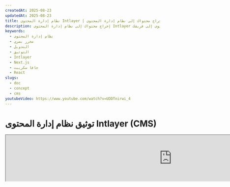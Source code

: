 ```yaml
---
createdAt: 2025-08-23
updatedAt: 2025-08-23
title: نظام إدارة المحتوى Intlayer | إخراج محتواك إلى نظام إدارة المحتوى Intlayer
description: إخراج محتواك إلى نظام إدارة المحتوى Intlayer لتفويض إدارة المحتوى إلى فريقك.
keywords:
  - نظام إدارة المحتوى
  - محرر بصري
  - التدويل
  - التوثيق
  - Intlayer
  - Next.js
  - جافا سكريبت
  - React
slugs:
  - doc
  - concept
  - cms
youtubeVideo: https://www.youtube.com/watch?v=UDDTnirwi_4
---
```


# توثيق نظام إدارة المحتوى Intlayer (CMS)

<iframe title="المحرر البصري + نظام إدارة المحتوى لتطبيق الويب الخاص بك: شرح Intlayer" class="m-auto aspect-[16/9] w-full overflow-hidden rounded-lg border-0" allow="autoplay; gyroscope;" loading="lazy" width="1080" height="auto" src="https://www.youtube.com/embed/UDDTnirwi_4?autoplay=0&amp;origin=http://intlayer.org&amp;controls=0&amp;rel=1"/>

نظام إدارة المحتوى Intlayer هو تطبيق يسمح لك بإخراج محتواك من مشروع Intlayer.

لهذا، قدم Intlayer مفهوم "القواميس البعيدة".

![واجهة نظام إدارة المحتوى Intlayer](https://github.com/aymericzip/intlayer/blob/main/docs/assets/CMS.png)

## فهم القواميس البعيدة

يفرق Intlayer بين القواميس "المحلية" و"البعيدة".

- القاموس "المحلي" هو قاموس يتم إعلانه داخل مشروع Intlayer الخاص بك. مثل ملف إعلان زر، أو شريط التنقل الخاص بك. إخراج المحتوى الخاص بك لا معنى له في هذه الحالة لأن هذا المحتوى من المفترض ألا يتغير كثيرًا.

- القاموس "البعيد" هو قاموس يتم إدارته من خلال نظام إدارة المحتوى Intlayer CMS. قد يكون مفيدًا للسماح لفريقك بإدارة المحتوى مباشرة على موقعك الإلكتروني، ويهدف أيضًا إلى استخدام ميزات اختبار A/B والتحسين التلقائي لمحركات البحث (SEO).

## المحرر المرئي مقابل نظام إدارة المحتوى (CMS)

محرر [Intlayer Visual](https://github.com/aymericzip/intlayer/blob/main/docs/docs/ar/intlayer_visual_editor.md) هو أداة تتيح لك إدارة المحتوى الخاص بك في محرر مرئي للقواميس المحلية. بمجرد إجراء تغيير، سيتم استبدال المحتوى في قاعدة الشيفرة. هذا يعني أن التطبيق سيتم إعادة بنائه وستتم إعادة تحميل الصفحة لعرض المحتوى الجديد.

على النقيض من ذلك، فإن نظام إدارة المحتوى Intlayer CMS هو أداة تتيح لك إدارة المحتوى الخاص بك في محرر مرئي للقواميس البعيدة. بمجرد إجراء تغيير، لن يؤثر المحتوى على قاعدة الشيفرة الخاصة بك. وسيعرض الموقع تلقائيًا المحتوى المُعدل.

## التكامل

لمزيد من التفاصيل حول كيفية تثبيت الحزمة، راجع القسم ذي الصلة أدناه:

### التكامل مع Next.js

للتكامل مع Next.js، راجع [دليل الإعداد](https://github.com/aymericzip/intlayer/blob/main/docs/docs/ar/intlayer_with_nextjs_15.md).

### التكامل مع Create React App

للتكامل مع Create React App، راجع [دليل الإعداد](https://github.com/aymericzip/intlayer/blob/main/docs/docs/ar/intlayer_with_create_react_app.md).

### التكامل مع Vite + React

للتكامل مع Vite + React، راجع [دليل الإعداد](https://github.com/aymericzip/intlayer/blob/main/docs/docs/ar/intlayer_with_vite+react.md).

## التهيئة

في ملف تهيئة Intlayer الخاص بك، يمكنك تخصيص إعدادات نظام إدارة المحتوى:

```typescript fileName="intlayer.config.ts" codeFormat="typescript"
import type { IntlayerConfig } from "intlayer";

const config: IntlayerConfig = {
  // ... إعدادات التهيئة الأخرى
  editor: {
    /**
     * مطلوب
     *
     * عنوان URL الخاص بالتطبيق.
     * هذا هو العنوان الذي يستهدفه المحرر المرئي.
     */
    applicationURL: process.env.INTLAYER_APPLICATION_URL,

    /**
     * مطلوب
     *
     * معرف العميل والسر السري للعميل مطلوبان لتمكين المحرر.
     * يسمحان بتحديد هوية المستخدم الذي يقوم بتحرير المحتوى.
     * يمكن الحصول عليهما بإنشاء عميل جديد في لوحة تحكم Intlayer - المشاريع (https://intlayer.org/dashboard/projects).
     * clientId: process.env.INTLAYER_CLIENT_ID,
     * clientSecret: process.env.INTLAYER_CLIENT_SECRET,
     */
    clientId: process.env.INTLAYER_CLIENT_ID,
    clientSecret: process.env.INTLAYER_CLIENT_SECRET,

    /**
     * اختياري
     *
     * في حال كنت تستضيف نظام إدارة المحتوى Intlayer بنفسك، يمكنك تعيين عنوان URL الخاص بنظام إدارة المحتوى.
     *
     * عنوان URL الخاص بنظام إدارة المحتوى Intlayer.
     * بشكل افتراضي، يتم تعيينه إلى https://intlayer.org
     */
    cmsURL: process.env.INTLAYER_CMS_URL,

    /**
     * اختياري
     *
     * في حال كنت تستضيف نظام إدارة المحتوى Intlayer بنفسك، يمكنك تعيين عنوان URL الخاص بالواجهة الخلفية.
     *
     * عنوان URL الخاص بنظام إدارة المحتوى Intlayer.
     * بشكل افتراضي، يتم تعيينه إلى https://back.intlayer.org
     */
    backendURL: process.env.INTLAYER_BACKEND_URL,
  },
};

export default config;
```

```javascript fileName="intlayer.config.mjs" codeFormat="esm"
/** @type {import('intlayer').IntlayerConfig} */
const config = {
  // ... إعدادات التكوين الأخرى
  editor: {
    /**
     * مطلوب
     *
     * عنوان URL الخاص بالتطبيق.
     * هذا هو عنوان URL المستهدف من قبل المحرر المرئي.
     */
    applicationURL: process.env.INTLAYER_APPLICATION_URL,

    /**
     * مطلوب
     *
     * معرف العميل والسر السري للعميل مطلوبان لتمكين المحرر.
     * يسمحان بتحديد هوية المستخدم الذي يقوم بتحرير المحتوى.
     * يمكن الحصول عليهما عن طريق إنشاء عميل جديد في لوحة تحكم Intlayer - المشاريع (https://intlayer.org/dashboard/projects).
     * clientId: process.env.INTLAYER_CLIENT_ID,
     * clientSecret: process.env.INTLAYER_CLIENT_SECRET,
     */
    clientId: process.env.INTLAYER_CLIENT_ID,
    clientSecret: process.env.INTLAYER_CLIENT_SECRET,

    /**
     * اختياري
     *
     * في حال كنت تستضيف نظام إدارة المحتوى Intlayer بنفسك، يمكنك تعيين عنوان URL الخاص بنظام إدارة المحتوى.
     *
     * عنوان URL الخاص بنظام إدارة محتوى Intlayer.
     * بشكل افتراضي، يتم تعيينه إلى https://intlayer.org
     */
    cmsURL: process.env.INTLAYER_CMS_URL,

    /**
     * اختياري
     *
     * في حال كنت تستضيف نظام إدارة محتوى Intlayer بنفسك، يمكنك تعيين عنوان URL الخاص بالواجهة الخلفية.
     *
     * عنوان URL الخاص بنظام إدارة محتوى Intlayer.
     * بشكل افتراضي، يتم تعيينه إلى https://back.intlayer.org
     */
    backendURL: process.env.INTLAYER_BACKEND_URL,
  },
};

export default config;
```

```javascript fileName="intlayer.config.cjs" codeFormat="commonjs"
/** @type {import('intlayer').IntlayerConfig} */
const config = {
  // ... إعدادات التكوين الأخرى
  editor: {
    /**
     * مطلوب
     *
     * عنوان URL الخاص بالتطبيق.
     * هذا هو العنوان الذي يستهدفه المحرر المرئي.
     */
    applicationURL: process.env.INTLAYER_APPLICATION_URL,

    /**
     * مطلوب
     *
     * معرف العميل والسر السري للعميل مطلوبان لتمكين المحرر.
     * يسمحان بتحديد هوية المستخدم الذي يقوم بتحرير المحتوى.
     * يمكن الحصول عليهما عن طريق إنشاء عميل جديد في لوحة تحكم Intlayer - المشاريع (https://intlayer.org/dashboard/projects).
     * clientId: process.env.INTLAYER_CLIENT_ID,
     * clientSecret: process.env.INTLAYER_CLIENT_SECRET,
     */
    clientId: process.env.INTLAYER_CLIENT_ID,
    clientSecret: process.env.INTLAYER_CLIENT_SECRET,

    /**
     * اختياري
     *
     * في حال كنت تستضيف نظام إدارة محتوى Intlayer بنفسك، يمكنك تعيين عنوان URL الخاص بنظام إدارة المحتوى.
     *
     * عنوان URL الخاص بنظام إدارة محتوى Intlayer.
     * بشكل افتراضي، يتم تعيينه إلى https://intlayer.org
     */
    cmsURL: process.env.INTLAYER_CMS_URL,

    /**
     * اختياري
     *
     * في حال كنت تستضيف نظام إدارة محتوى Intlayer بنفسك، يمكنك تعيين عنوان URL الخاص بالخادم الخلفي.
     *
     * عنوان URL الخاص بنظام إدارة محتوى Intlayer.
     * بشكل افتراضي، يتم تعيينه إلى https://back.intlayer.org
     */
    backendURL: process.env.INTLAYER_BACKEND_URL,
  },
};

module.exports = config;
```

> إذا لم يكن لديك معرف عميل وسر عميل، يمكنك الحصول عليهما بإنشاء عميل جديد في [لوحة تحكم Intlayer - المشاريع](https://intlayer.org/dashboard/projects).

> لرؤية جميع المعلمات المتاحة، راجع [توثيق التهيئة](https://github.com/aymericzip/intlayer/blob/main/docs/docs/ar/configuration.md).

## استخدام نظام إدارة المحتوى

### دفع التهيئة الخاصة بك

لتكوين نظام إدارة محتوى Intlayer، يمكنك استخدام أوامر [intlayer CLI](https://github.com/aymericzip/intlayer/tree/main/docs/ar/intlayer_cli.md).

```bash
npx intlayer config push
```

> إذا كنت تستخدم متغيرات البيئة في ملف التهيئة `intlayer.config.ts`، يمكنك تحديد البيئة المطلوبة باستخدام الوسيطة `--env`:

```bash
npx intlayer config push --env production
```

يقوم هذا الأمر برفع تهيئتك إلى نظام إدارة محتوى Intlayer.

### دفع قاموس

لتحويل قواميس اللغة المحلية الخاصة بك إلى قاموس بعيد، يمكنك استخدام أوامر [intlayer CLI](https://github.com/aymericzip/intlayer/tree/main/docs/ar/intlayer_cli.md).

```bash
npx intlayer dictionary push -d my-first-dictionary-key
```

> إذا كنت تستخدم متغيرات البيئة في ملف التهيئة `intlayer.config.ts` الخاص بك، يمكنك تحديد البيئة المطلوبة باستخدام الوسيطة `--env`:

```bash
npx intlayer dictionary push -d my-first-dictionary-key --env production
```

يقوم هذا الأمر برفع قواميس المحتوى الأولية الخاصة بك، مما يجعلها متاحة للتحميل والتحرير غير المتزامن عبر منصة Intlayer.

### تحرير القاموس

بعد ذلك، ستتمكن من رؤية وإدارة قاموسك في [نظام إدارة محتوى Intlayer](https://intlayer.org/dashboard/content).

## التزامن الحي

يتيح التزامن الحي لتطبيقك عكس تغييرات محتوى نظام إدارة المحتوى أثناء وقت التشغيل. لا حاجة لإعادة البناء أو إعادة النشر. عند التمكين، يتم بث التحديثات إلى خادم التزامن الحي الذي يقوم بتحديث القواميس التي يقرأها تطبيقك.

> يتطلب التزامن الحي اتصالًا مستمرًا بالخادم وهو متاح في خطة المؤسسات.

قم بتمكين التزامن الحي عن طريق تحديث تكوين Intlayer الخاص بك:

```typescript fileName="intlayer.config.ts" codeFormat="typescript"
import type { IntlayerConfig } from "intlayer";

const config: IntlayerConfig = {
  // ... إعدادات التكوين الأخرى
  editor: {
    /**
     * يُمكّن إعادة تحميل التكوينات المحلية تلقائيًا عند اكتشاف تغييرات.
     * على سبيل المثال، عند إضافة قاموس أو تحديثه، يقوم التطبيق بتحديث
     * المحتوى المعروض على الصفحة.
     *
     * نظرًا لأن إعادة التحميل الساخن تتطلب اتصالًا مستمرًا بالخادم،
     * فهي متاحة فقط لعملاء خطة `enterprise`.
     *
     * الافتراضي: false
     */
    liveSync: true,
  },
  build: {
    /**
     * يتحكم في كيفية استيراد القواميس:
     *
     * - "live": يتم جلب القواميس ديناميكيًا باستخدام واجهة برمجة تطبيقات المزامنة الحية (Live Sync API).
     *   يستبدل useIntlayer بـ useDictionaryDynamic.
     *
     * ملاحظة: يستخدم الوضع الحي (Live) واجهة برمجة تطبيقات المزامنة الحية لجلب القواميس. إذا فشل استدعاء الواجهة،
     * يتم استيراد القواميس ديناميكيًا.
     * ملاحظة: فقط القواميس التي تحتوي على محتوى عن بُعد وعلامة "live" تستخدم الوضع الحي.
     * القواميس الأخرى تستخدم الوضع الديناميكي لأداء أفضل.
     */
    importMode: "live",
  },
};

export default config;
```

```javascript fileName="intlayer.config.mjs" codeFormat="esm"
/** @type {import('intlayer').IntlayerConfig} */
const config = {
  // ... إعدادات التكوين الأخرى
  editor: {
    /**
     * يُمكّن إعادة التحميل السريع لتكوينات اللغة عند اكتشاف تغييرات.
     * على سبيل المثال، عند إضافة قاموس أو تحديثه، يقوم التطبيق بتحديث
     * المحتوى المعروض على الصفحة.
     *
     * نظرًا لأن إعادة التحميل السريع تتطلب اتصالًا مستمرًا بالخادم، فهي
     * متاحة فقط لعملاء خطة `enterprise`.
     *
     * الافتراضي: false
     */
    liveSync: true,
  },
  build: {
    /**
     * يتحكم في كيفية استيراد القواميس:
     *
     * - "live": يتم جلب القواميس ديناميكيًا باستخدام واجهة برمجة تطبيقات المزامنة الحية (Live Sync API).
     *   يستبدل useIntlayer بـ useDictionaryDynamic.
     *
     * ملاحظة: يستخدم الوضع الحي واجهة برمجة تطبيقات المزامنة الحية لجلب القواميس. إذا فشل استدعاء الواجهة
     * ملاحظة: فقط القواميس التي تحتوي على محتوى عن بُعد وعلامات "live" تستخدم الوضع الحي.
     * يستخدم الآخرون الوضع الديناميكي من أجل الأداء.
     */
    importMode: "live",
  },
};

export default config;
```

```javascript fileName="intlayer.config.cjs" codeFormat="commonjs"
/** @type {import('intlayer').IntlayerConfig} */
const config = {
  // ... إعدادات التكوين الأخرى
  editor: {
    /**
     * يُمكّن إعادة التحميل السريع لتكوينات اللغة عند اكتشاف تغييرات.
     * على سبيل المثال، عند إضافة قاموس أو تحديثه، يقوم التطبيق بتحديث
     * المحتوى المعروض على الصفحة.
     *
     * نظرًا لأن إعادة التحميل السريع تتطلب اتصالًا مستمرًا بالخادم، فهي
     * متاحة فقط لعملاء خطة `enterprise`.
     *
     * الافتراضي: false
     */
    liveSync: true,

    /**
     * منفذ خادم المزامنة الحية.
     *
     * الافتراضي: 4000
     */
    liveSyncPort: 4000,

    /**
     * عنوان URL الخاص بخادم المزامنة الحية.
     *
     * الافتراضي: http://localhost:{liveSyncPort}
     */
    liveSyncURL: "https://live.example.com",
  },
  build: {
    /**
     * يتحكم في كيفية استيراد القواميس:
     *
     * - "live": يتم جلب القواميس ديناميكيًا باستخدام واجهة برمجة تطبيقات المزامنة الحية.
     *   يستبدل useIntlayer بـ useDictionaryDynamic.
     *
     * ملاحظة: يستخدم الوضع الحي واجهة برمجة تطبيقات المزامنة الحية لجلب القواميس. إذا فشل استدعاء API،
     * يتم استيراد القواميس ديناميكيًا.
     * ملاحظة: فقط القواميس التي تحتوي على محتوى عن بُعد وعلامات "live" تستخدم الوضع الحي.
     * القواميس الأخرى تستخدم الوضع الديناميكي لأداء أفضل.
     */
    importMode: "live",
  },
};

module.exports = config;
```

ابدأ خادم المزامنة الحية لتغليف تطبيقك:

مثال باستخدام Next.js:

```json5 fileName="package.json"
{
  "scripts": {
    // ... سكريبتات أخرى
    "build": "next build",
    "dev": "next dev",
    "start": "npx intlayer live --process 'next start'",
  },
}
```

مثال باستخدام Vite:

```json5 fileName="package.json"
{
  "scripts": {
    // ... سكريبتات أخرى
    "build": "vite build",
    "dev": "vite dev",
    "start": "npx intlayer live --process 'vite start'",
  },
}
```

يقوم خادم المزامنة الحية بتغليف تطبيقك ويطبق المحتوى المحدث تلقائيًا عند وصوله.

لتلقي إشعارات التغيير من نظام إدارة المحتوى (CMS)، يحافظ خادم المزامنة الحية على اتصال SSE مع الخادم الخلفي. عندما يتغير المحتوى في نظام إدارة المحتوى، يقوم الخادم الخلفي بإرسال التحديث إلى خادم المزامنة الحية، الذي يقوم بكتابة القواميس الجديدة. سيعكس تطبيقك التحديث في التنقل التالي أو عند إعادة تحميل المتصفح — دون الحاجة لإعادة بناء التطبيق.

مخطط التدفق (نظام إدارة المحتوى/الخادم الخلفي -> خادم المزامنة الحية -> خادم التطبيق -> الواجهة الأمامية):

![مخطط منطق المزامنة الحية](https://github.com/aymericzip/intlayer/blob/main/docs/assets/live_sync_logic_schema.svg)

كيف يعمل:

![مخطط تدفق المزامنة الحية نظام إدارة المحتوى/الخادم الخلفي/خادم المزامنة الحية/خادم التطبيق/الواجهة الأمامية](https://github.com/aymericzip/intlayer/blob/main/docs/assets/live_sync_flow_scema.svg)

### سير عمل التطوير (محلي)

- في بيئة التطوير، يتم جلب جميع القواميس البعيدة عند بدء تشغيل التطبيق، بحيث يمكنك اختبار التحديثات بسرعة.
- لاختبار المزامنة الحية محليًا مع Next.js، قم بتغليف خادم التطوير الخاص بك:

```json5 fileName="package.json"
{
  "scripts": {
    // ... سكريبتات أخرى
    "dev": "npx intlayer live --process 'next dev'",
    // "dev": "npx intlayer live --process 'vite dev'", // لـ Vite
  },
}
```

قم بتمكين التحسين حتى يطبق Intlayer تحولات الاستيراد الحي أثناء التطوير:

```typescript fileName="intlayer.config.ts" codeFormat="typescript"
import type { IntlayerConfig } from "intlayer";

const config: IntlayerConfig = {
  editor: {
    applicationURL: "http://localhost:5173",
    liveSyncURL: "http://localhost:4000",
    liveSync: true,
  },
  build: {
    optimize: true,
    importMode: "live",
  },
};

export default config;
```

```javascript fileName="intlayer.config.mjs" codeFormat="esm"
/** @type {import('intlayer').IntlayerConfig} */
// تكوين Intlayer مع إعدادات المزامنة الحية
const config = {
  editor: {
    applicationURL: "http://localhost:5173",
    liveSyncURL: "http://localhost:4000",
    liveSync: true,
  },
  build: {
    optimize: true,
    importMode: "live",
  },
};

export default config;
```

```javascript fileName="intlayer.config.cjs" codeFormat="commonjs"
/** @type {import('intlayer').IntlayerConfig} */
// تكوين Intlayer مع إعدادات المزامنة الحية
const config = {
  editor: {
    applicationURL: "http://localhost:5173",
    liveSyncURL: "http://localhost:4000",
    liveSync: true,
  },
  build: {
    optimize: true,
    importMode: "live",
  },
};

module.exports = config;
```

يقوم هذا الإعداد بتغليف خادم التطوير الخاص بك مع خادم المزامنة الحية، ويجلب القواميس البعيدة عند بدء التشغيل، ويقوم ببث التحديثات من نظام إدارة المحتوى عبر SSE. قم بتحديث الصفحة لرؤية التغييرات.

ملاحظات وقيود:

- أضف مصدر المزامنة الحية إلى سياسة أمان موقعك (CSP). تأكد من السماح بعنوان URL الخاص بالمزامنة الحية في `connect-src` (و `frame-ancestors` إذا كان ذلك مناسبًا).
- لا تعمل المزامنة الحية مع المخرجات الثابتة. بالنسبة لـ Next.js، يجب أن تكون الصفحة ديناميكية لتلقي التحديثات أثناء وقت التشغيل (على سبيل المثال، استخدم `generateStaticParams`، `generateMetadata`، `getServerSideProps`، أو `getStaticProps` بشكل مناسب لتجنب القيود الخاصة بالمحتوى الثابت فقط).
- في نظام إدارة المحتوى (CMS)، يحتوي كل قاموس على علامة `live`. يتم جلب القواميس التي تحمل العلامة `live=true` فقط عبر واجهة برمجة تطبيقات المزامنة الحية؛ أما القواميس الأخرى فتُستورد ديناميكيًا وتظل دون تغيير أثناء وقت التشغيل.
- يتم تقييم علامة `live` لكل قاموس أثناء وقت البناء. إذا لم يتم وسم المحتوى البعيد بعلامة `live=true` أثناء البناء، يجب عليك إعادة البناء لتمكين المزامنة الحية لذلك القاموس.
- يجب أن يكون خادم المزامنة الحية قادرًا على الكتابة إلى `.intlayer`. في الحاويات، تأكد من وجود صلاحية الكتابة إلى `/.intlayer`.

## تصحيح الأخطاء

إذا واجهت أي مشاكل مع نظام إدارة المحتوى (CMS)، تحقق من الأمور التالية:

- التطبيق يعمل.

- تم إعداد تكوين [`المحرر`](https://intlayer.org/doc/concept/configuration#editor-configuration) بشكل صحيح في ملف تكوين Intlayer الخاص بك.
  - الحقول المطلوبة:
    - يجب أن يتطابق عنوان URL الخاص بالتطبيق مع العنوان الذي قمت بتعيينه في تكوين المحرر (`applicationURL`).
    - عنوان URL الخاص بنظام إدارة المحتوى (CMS)

- تأكد من أن تكوين المشروع تم دفعه إلى نظام إدارة محتوى Intlayer.

- يستخدم المحرر المرئي إطار iframe لعرض موقعك الإلكتروني. تأكد من أن سياسة أمان المحتوى (CSP) لموقعك تسمح بعنوان URL الخاص بنظام إدارة المحتوى كـ `frame-ancestors` ('https://intlayer.org' بشكل افتراضي). تحقق من وحدة تحكم المحرر لأي أخطاء.

## تاريخ الوثيقة

| الإصدار | التاريخ    | التغييرات                             |
| ------- | ---------- | ------------------------------------- |
| 6.0.1   | 2025-09-22 | إضافة توثيق المزامنة الحية            |
| 6.0.0   | 2025-09-04 | استبدال حقل `hotReload` بـ `liveSync` |
| 5.5.10  | 2025-06-29 | بدء السجل                             |

